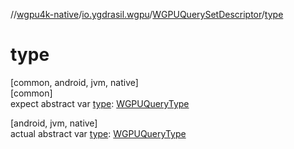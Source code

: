//[wgpu4k-native](../../../index.md)/[io.ygdrasil.wgpu](../index.md)/[WGPUQuerySetDescriptor](index.md)/[type](type.md)

# type

[common, android, jvm, native]\
[common]\
expect abstract var [type](type.md): [WGPUQueryType](../-w-g-p-u-query-type/index.md)

[android, jvm, native]\
actual abstract var [type](type.md): [WGPUQueryType](../-w-g-p-u-query-type/index.md)
